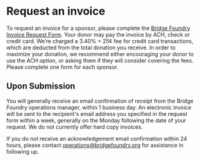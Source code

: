 # Request an invoice
To request an invoice for a sponsor, please complete the [Bridge Foundry Invoice Request Form](https://forms.gle/WrVmKxNRjZZaUhRW6). Your donor may pay the invoice by ACH, check or credit card. We’re charged a 3.40% + 25¢ fee for credit card transactions, which are deducted from the total donation you receive. In order to maximize your donation, we recommend either encouraging your donor to use the ACH option, or asking them if they will consider covering the fees. Please complete one form for each sponsor.

## Upon Submission
You will generally receive an email confirmation of receipt from the Bridge Foundry operations manager, within 1 business day. An electronic invoice will be sent to the recipient's email address you specified in the request form within a week, generally on the Monday following the date of your request. We do not currently offer hard copy invoices.

If you do not receive an acknowledgement email confirmation within 24 hours, please contact operations@bridgefoundry.org for assistance in following up.

